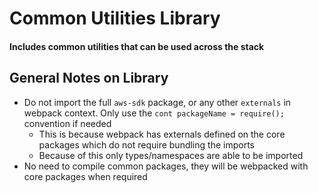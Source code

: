 # Common Utilities Library

#### Includes common utilities that can be used across the stack

## General Notes on Library
-   Do not import the full `aws-sdk` package, or any other `externals` in webpack context. Only use the `cont packageName = require();` convention if needed
    -   This is because webpack has externals defined on the core packages which do not require bundling the imports
    -   Because of this only types/namespaces are able to be imported
-   No need to compile common packages, they will be webpacked with core packages when required